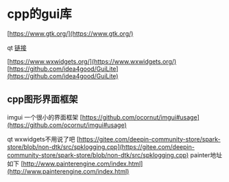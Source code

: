 # cpp的gui库

[https://www.gtk.org/](https://www.gtk.org/)
​

qt [链接](https://qt.io)
​

[https://www.wxwidgets.org/](https://www.wxwidgets.org/)
[https://github.com/idea4good/GuiLite](https://github.com/idea4good/GuiLite)

## cpp图形界面框架

imgui 一个很小的界面框架    [https://github.com/ocornut/imgui#usage](https://github.com/ocornut/imgui#usage)
​

qt   wxwidgets不用说了吧
[https://gitee.com/deepin-community-store/spark-store/blob/non-dtk/src/spklogging.cpp](https://gitee.com/deepin-community-store/spark-store/blob/non-dtk/src/spklogging.cpp)
painter地址如下 [http://www.painterengine.com/index.html](http://www.painterengine.com/index.html)
